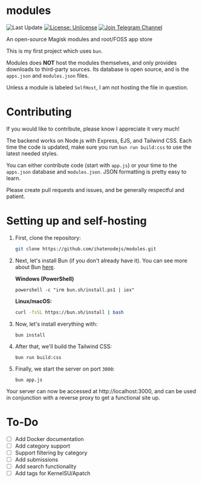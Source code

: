 # modules
![Last Update](https://img.shields.io/badge/last_update-23_Dec_2024-blue)
[![License: Unlicense](https://img.shields.io/badge/license-Unlicense-blue.svg)](http://unlicense.org/)
[![Join Telegram Channel](https://img.shields.io/badge/join_channel-telegram-blue)](https://t.me/pontushub)

An open-source Magisk modules and root/FOSS app store

This is my first project which uses `bun`.

Modules does **NOT** host the modules themselves, and only provides downloads to third-party sources. Its database is open source, and is the `apps.json` and `modules.json` files.

Unless a module is labeled `SelfHost`, I am not hosting the file in question.

# Contributing
If you would like to contribute, please know I appreciate it very much!

The backend works on Node.js with Express, EJS, and Tailwind CSS. Each time the code is updated, make sure you run `bun run build:css` to use the latest needed styles.

You can either contribute code (start with `app.js`) or your time to the `apps.json` database and `modules.json`. JSON formatting is pretty easy to learn.

Please create pull requests and issues, and be generally respectful and patient. 

# Setting up and self-hosting
1. First, clone the repository:
   ```bash
   git clone https://github.com/ihatenodejs/modules.git
   ```
2. Next, let's install Bun (if you don't already have it). You can see more about Bun [here](https://bun.sh/).
   
   **Windows (PowerShell)**
   ```
   powershell -c "irm bun.sh/install.ps1 | iex"
   ```
   **Linux/macOS:**
   ```bash
   curl -fsSL https://bun.sh/install | bash
   ```
3. Now, let's install everything with:
   ```
   bun install
   ```
4. After that, we'll build the Tailwind CSS:
   ```
   bun run build:css
   ```
5. Finally, we start the server on port `3000`:
   ```
   bun app.js
   ```

Your server can now be accessed at http://localhost:3000, and can be used in conjunction with a reverse proxy to get a functional site up.

# To-Do
- [ ] Add Docker documentation
- [ ] Add category support
- [ ] Support filtering by category
- [ ] Add submissions
- [ ] Add search functionality
- [ ] Add tags for KernelSU/Apatch
